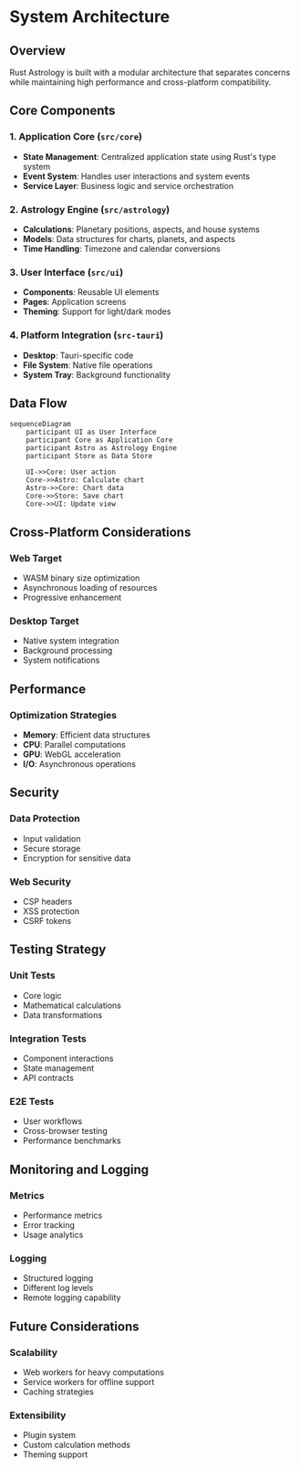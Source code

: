 # System Architecture

## Overview

Rust Astrology is built with a modular architecture that separates concerns while maintaining high performance and cross-platform compatibility.

## Core Components

### 1. Application Core (`src/core`)
- **State Management**: Centralized application state using Rust's type system
- **Event System**: Handles user interactions and system events
- **Service Layer**: Business logic and service orchestration

### 2. Astrology Engine (`src/astrology`)
- **Calculations**: Planetary positions, aspects, and house systems
- **Models**: Data structures for charts, planets, and aspects
- **Time Handling**: Timezone and calendar conversions

### 3. User Interface (`src/ui`)
- **Components**: Reusable UI elements
- **Pages**: Application screens
- **Theming**: Support for light/dark modes

### 4. Platform Integration (`src-tauri`)
- **Desktop**: Tauri-specific code
- **File System**: Native file operations
- **System Tray**: Background functionality

## Data Flow

```mermaid
sequenceDiagram
    participant UI as User Interface
    participant Core as Application Core
    participant Astro as Astrology Engine
    participant Store as Data Store
    
    UI->>Core: User action
    Core->>Astro: Calculate chart
    Astro->>Core: Chart data
    Core->>Store: Save chart
    Core->>UI: Update view
```

## Cross-Platform Considerations

### Web Target
- WASM binary size optimization
- Asynchronous loading of resources
- Progressive enhancement

### Desktop Target
- Native system integration
- Background processing
- System notifications

## Performance

### Optimization Strategies
- **Memory**: Efficient data structures
- **CPU**: Parallel computations
- **GPU**: WebGL acceleration
- **I/O**: Asynchronous operations

## Security

### Data Protection
- Input validation
- Secure storage
- Encryption for sensitive data

### Web Security
- CSP headers
- XSS protection
- CSRF tokens

## Testing Strategy

### Unit Tests
- Core logic
- Mathematical calculations
- Data transformations

### Integration Tests
- Component interactions
- State management
- API contracts

### E2E Tests
- User workflows
- Cross-browser testing
- Performance benchmarks

## Monitoring and Logging

### Metrics
- Performance metrics
- Error tracking
- Usage analytics

### Logging
- Structured logging
- Different log levels
- Remote logging capability

## Future Considerations

### Scalability
- Web workers for heavy computations
- Service workers for offline support
- Caching strategies

### Extensibility
- Plugin system
- Custom calculation methods
- Theming support
